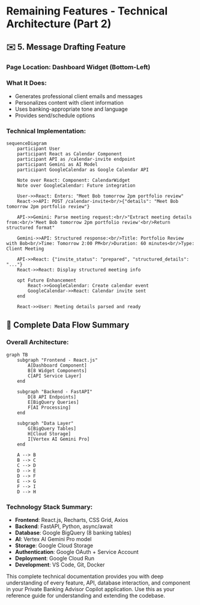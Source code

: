 # Remaining Features - Technical Architecture (Part 2)

## ✉️ 5. Message Drafting Feature

### Page Location: Dashboard Widget (Bottom-Left)

### What It Does:
- Generates professional client emails and messages
- Personalizes content with client information
- Uses banking-appropriate tone and language
- Provides send/schedule options

### Technical Implementation:

```mermaid
sequenceDiagram
    participant User
    participant React as Calendar Component
    participant API as /calendar-invite endpoint
    participant Gemini as AI Model
    participant GoogleCalendar as Google Calendar API
    
    Note over React: Component: CalendarWidget
    Note over GoogleCalendar: Future integration
    
    User->>React: Enters: "Meet Bob tomorrow 2pm portfolio review"
    React->>API: POST /calendar-invite<br/>{"details": "Meet Bob tomorrow 2pm portfolio review"}
    
    API->>Gemini: Parse meeting request:<br/>"Extract meeting details from:<br/>'Meet Bob tomorrow 2pm portfolio review'<br/>Return structured format"
    
    Gemini->>API: Structured response:<br/>Title: Portfolio Review with Bob<br/>Time: Tomorrow 2:00 PM<br/>Duration: 60 minutes<br/>Type: Client Meeting
    
    API->>React: {"invite_status": "prepared", "structured_details": "..."}
    React->>React: Display structured meeting info
    
    opt Future Enhancement
        React->>GoogleCalendar: Create calendar event
        GoogleCalendar->>React: Calendar invite sent
    end
    
    React->>User: Meeting details parsed and ready
```

## 🔄 Complete Data Flow Summary

### Overall Architecture:
```mermaid
graph TB
    subgraph "Frontend - React.js"
        A[Dashboard Component]
        B[8 Widget Components]
        C[API Service Layer]
    end
    
    subgraph "Backend - FastAPI"  
        D[8 API Endpoints]
        E[BigQuery Queries]
        F[AI Processing]
    end
    
    subgraph "Data Layer"
        G[BigQuery Tables]
        H[Cloud Storage]
        I[Vertex AI Gemini Pro]
    end
    
    A --> B
    B --> C
    C --> D
    D --> E
    D --> F
    E --> G
    F --> I
    D --> H
```

### Technology Stack Summary:
- **Frontend**: React.js, Recharts, CSS Grid, Axios
- **Backend**: FastAPI, Python, async/await
- **Database**: Google BigQuery (8 banking tables)
- **AI**: Vertex AI Gemini Pro model
- **Storage**: Google Cloud Storage
- **Authentication**: Google OAuth + Service Account
- **Deployment**: Google Cloud Run
- **Development**: VS Code, Git, Docker

This complete technical documentation provides you with deep understanding of every feature, API, database interaction, and component in your Private Banking Advisor Copilot application. Use this as your reference guide for understanding and extending the codebase.
